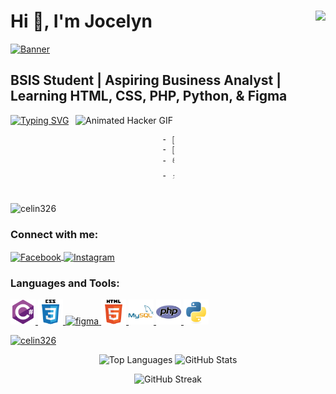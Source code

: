 
  <h1>Hi 👋, I'm Jocelyn
  <img align="right"  src="https://raw.githubusercontent.com/innng/innng/master/assets/kyubey.gif" height="50"/></h1>

  <!-- Banner / Masterhead -->
  <a href="#">
    <img src="https://i.pinimg.com/736x/aa/f3/0d/aaf30d5685b74740072813c85710658b.jpg" alt="Banner" width="1010" height="300"/>
  </a>

  <!-- Introduction -->
  <h2>BSIS Student | Aspiring Business Analyst | Learning HTML, CSS, PHP, Python, & Figma</h2>

 <a href="https://git.io/typing-svg">
    <img src="https://readme-typing-svg.demolab.com?font=Fira+Code&pause=1000&color=F757A7&width=435&lines=Innovating+with+responsibility" alt="Typing SVG" />
  </a>

  <!-- Animated GIF -->
  <a href="https://www.artstation.com/artwork/28kGeY" target="_blank">
    <img align="right" src="https://cdna.artstation.com/p/assets/images/images/042/631/286/original/bryan-rodriguez-belchibia-1-rightspeed.gif?1635037562" alt="Animated Hacker GIF" width="400">
  </a>

<div style="width: 20px; margin: auto;">
<pre >
- 🌱 I’m currently learning : <strong>HTML, CSS, PHP, Python, Figma </strong>
- 💬 Ask me about : <strong> Hi! I'm Jocelyn, a 3rd year BSIS3 student </strong>
- 📫 How to reach me : <strong> jocelynbendoy26@gmail.com </strong>
- ⚡ Fun fact :<strong> I used to weld metals... now I weld lines of code. 🔧💻</strong>
    </pre>
  </div> 
  <!-- Profile Views -->
  <p>
    <img src="https://komarev.com/ghpvc/?username=celin326&label=Profile%20views&color=0e75b6&style=flat" alt="celin326" />
  </p>

<!-- Connect with Me -->
<h3 align="left">Connect with me:</h3>
<p align="left">
  <a href="https://fb.com/jocelynn bendoy" target="blank">
    <img align="center" src="https://raw.githubusercontent.com/rahuldkjain/github-profile-readme-generator/master/src/images/icons/Social/facebook.svg" alt="Facebook" height="30" width="40" />
  </a>
  <a href="https://instagram.com/cel.ine1226" target="blank">
    <img align="center" src="https://raw.githubusercontent.com/rahuldkjain/github-profile-readme-generator/master/src/images/icons/Social/instagram.svg" alt="Instagram" height="30" width="40" />
  </a>
</p>

<!-- Languages and Tools -->
<h3 align="left">Languages and Tools:</h3>
<p align="left">
  <a href="https://www.w3schools.com/cs/" target="_blank" rel="noreferrer">
    <img src="https://raw.githubusercontent.com/devicons/devicon/master/icons/csharp/csharp-original.svg" alt="csharp" width="40" height="40"/>
  </a>
  <a href="https://www.w3schools.com/css/" target="_blank" rel="noreferrer">
    <img src="https://raw.githubusercontent.com/devicons/devicon/master/icons/css3/css3-original-wordmark.svg" alt="css3" width="40" height="40"/>
  </a>
  <a href="https://www.figma.com/" target="_blank" rel="noreferrer">
    <img src="https://www.vectorlogo.zone/logos/figma/figma-icon.svg" alt="figma" width="40" height="40"/>
  </a>
  <a href="https://www.w3.org/html/" target="_blank" rel="noreferrer">
    <img src="https://raw.githubusercontent.com/devicons/devicon/master/icons/html5/html5-original-wordmark.svg" alt="html5" width="40" height="40"/>
  </a>
  <a href="https://www.mysql.com/" target="_blank" rel="noreferrer">
    <img src="https://raw.githubusercontent.com/devicons/devicon/master/icons/mysql/mysql-original-wordmark.svg" alt="mysql" width="40" height="40"/>
  </a>
  <a href="https://www.php.net" target="_blank" rel="noreferrer">
    <img src="https://raw.githubusercontent.com/devicons/devicon/master/icons/php/php-original.svg" alt="php" width="40" height="40"/>
  </a>
  <a href="https://www.python.org" target="_blank" rel="noreferrer">
    <img src="https://raw.githubusercontent.com/devicons/devicon/master/icons/python/python-original.svg" alt="python" width="40" height="40"/>
  </a>
</p>

  <!-- GitHub Trophies -->
  <p>
    <a href="https://github.com/ryo-ma/github-profile-trophy">
      <img src="https://github-profile-trophy.vercel.app/?username=celin326"  width="1010" height="400" alt="celin326" />
    </a>
  </p>
</div>


<!-- GitHub Stats -->
 <div align="center">
  <img src="https://github-readme-stats.vercel.app/api/top-langs?username=celin326&show_icons=true&locale=en&layout=compact" alt="Top Languages" width="500" height="250"/>
  <img src="https://github-readme-stats.vercel.app/api?username=celin326&show_icons=true&locale=en" alt="GitHub Stats" width="500" height="500" />
</div>

<!-- GitHub Streak -->
<p align="center">
  <img src="https://github-readme-streak-stats.herokuapp.com/?user=celin326" alt="GitHub Streak" width="1000"/>
</p>
